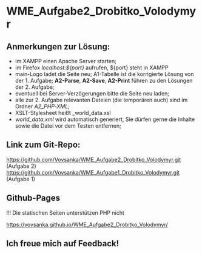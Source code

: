 # WME_Aufgabe2_Drobitko_Volodymyr

## Anmerkungen zur Lösung:

- im XAMPP einen Apache Server starten;
- im Firefox _localhost:${port}_ aufrufen, ${port} steht in XAMPP
- main-Logo ladet die Seite neu; A1-Tabelle ist die korrigierte Lösung von der 1. Aufgabe;
  **A2-Parse**, **A2-Save**, **A2-Print** führen zu den Lösungen der 2. Aufgabe;
- eventuell bei Server-Verzögerungen bitte die Seite neu laden;
- alle zur 2. Aufgabe relevanten Dateien (die temporären auch) sind im Ordner _A2_PHP-XML_;
- XSLT-Stylesheet heißt \_world_data.xsl
- _world_data.xml_ wird automatisch generiert, Sie dürfen gerne die Inhalte sowie die Datei vor dem Testen entfernen;

## Link zum Git-Repo:

https://github.com/Vovsanka/WME_Aufgabe2_Drobitko_Volodymyr.git (Aufgabe 2)
https://github.com/Vovsanka/WME_Aufgabe1_Drobitko_Volodymyr.git (Aufgabe 1)

## Github-Pages

!!! Die statischen Seiten unterstützen PHP nicht

https://vovsanka.github.io/WME_Aufgabe2_Drobitko_Volodymyr/

## Ich freue mich auf Feedback!

